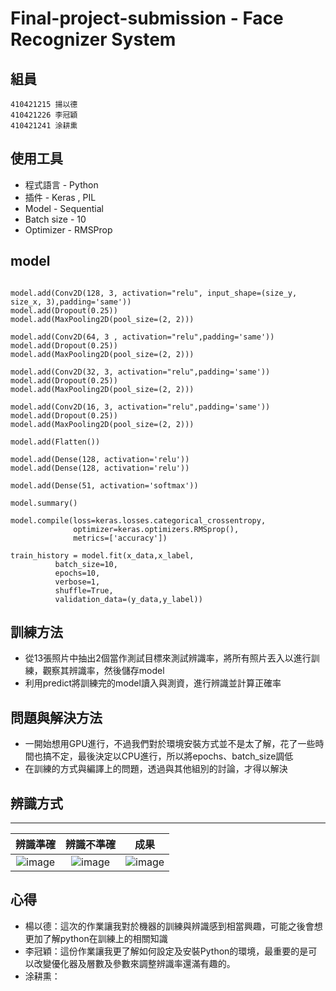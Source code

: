 # Final-project-submission - Face Recognizer System

## 組員
    410421215 揚以德
    410421226 李冠穎
    410421241 涂耕熏

## 使用工具
* 程式語言 - Python
* 插件 - Keras , PIL
* Model - Sequential
* Batch size - 10
* Optimizer - RMSProp

## model
```

model.add(Conv2D(128, 3, activation="relu", input_shape=(size_y, size_x, 3),padding='same'))
model.add(Dropout(0.25))
model.add(MaxPooling2D(pool_size=(2, 2)))

model.add(Conv2D(64, 3 , activation="relu",padding='same'))
model.add(Dropout(0.25))
model.add(MaxPooling2D(pool_size=(2, 2)))

model.add(Conv2D(32, 3, activation="relu",padding='same'))
model.add(Dropout(0.25))
model.add(MaxPooling2D(pool_size=(2, 2)))

model.add(Conv2D(16, 3, activation="relu",padding='same'))
model.add(Dropout(0.25))
model.add(MaxPooling2D(pool_size=(2, 2)))

model.add(Flatten())

model.add(Dense(128, activation='relu'))
model.add(Dense(128, activation='relu'))

model.add(Dense(51, activation='softmax'))

model.summary()

model.compile(loss=keras.losses.categorical_crossentropy,
              optimizer=keras.optimizers.RMSprop(),
              metrics=['accuracy'])

train_history = model.fit(x_data,x_label,
          batch_size=10,
          epochs=10,
          verbose=1,
          shuffle=True,
          validation_data=(y_data,y_label))
```

## 訓練方法
* 從13張照片中抽出2個當作測試目標來測試辨識率，將所有照片丟入以進行訓練，觀察其辨識率，然後儲存model
* 利用predict將訓練完的model讀入與測資，進行辨識並計算正確率

## 問題與解決方法
* 一開始想用GPU進行，不過我們對於環境安裝方式並不是太了解，花了一些時間也搞不定，最後決定以CPU進行，所以將epochs、batch_size調低
* 在訓練的方式與編譯上的問題，透過與其他組別的討論，才得以解決

## 辨識方式
***
|辨識準確      |辨識不準確    |成果    |
|:-----------:|:-----------:|:------:|
|![image](https://raw.githubusercontent.com/peter92130/Final-project-submission/master/first.jpg)|![image](https://raw.githubusercontent.com/peter92130/Final-project-submission/master/other.jpg)|![image](https://raw.githubusercontent.com/peter92130/Final-project-submission/master/Result.jpg)|

## 心得
* 楊以德：這次的作業讓我對於機器的訓練與辨識感到相當興趣，可能之後會想更加了解python在訓練上的相關知識
* 李冠穎：這份作業讓我更了解如何設定及安裝Python的環境，最重要的是可以改變優化器及層數及參數來調整辨識率還滿有趣的。
* 涂耕熏：
